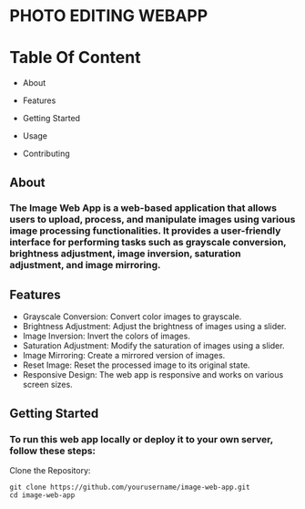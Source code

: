 # PHOTO EDITING WEBAPP

# Table Of Content
* About
* Features

* Getting Started
* Usage
* Contributing

## About
### The Image Web App is a web-based application that allows users to upload, process, and manipulate images using various image processing functionalities. It provides a user-friendly interface for performing tasks such as grayscale conversion, brightness adjustment, image inversion, saturation adjustment, and image mirroring.

## Features
* Grayscale Conversion: Convert color images to grayscale.
* Brightness Adjustment: Adjust the brightness of images using a slider.
* Image Inversion: Invert the colors of images.
* Saturation Adjustment: Modify the saturation of images using a slider.
* Image Mirroring: Create a mirrored version of images.
* Reset Image: Reset the processed image to its original state.
* Responsive Design: The web app is responsive and works on various screen sizes.


## Getting Started
### To run this web app locally or deploy it to your own server, follow these steps:
Clone the Repository:
```
git clone https://github.com/yourusername/image-web-app.git
cd image-web-app
```
